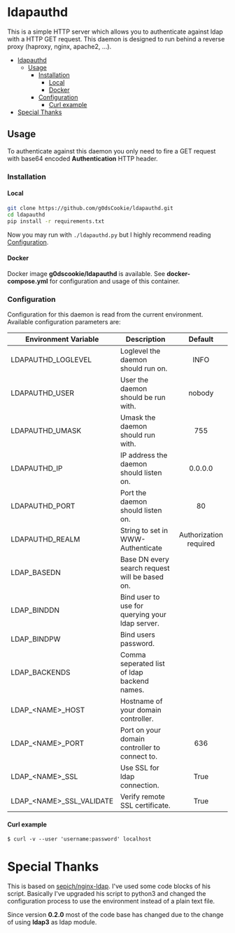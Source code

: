 # ldapauthd

This is a simple HTTP server which allows you to authenticate against ldap with a HTTP GET request. This daemon is designed to run behind a reverse proxy (haproxy, nginx, apache2, ...).

- [ldapauthd](#ldapauthd)
  - [Usage](#usage)
    - [Installation](#installation)
      - [Local](#local)
      - [Docker](#docker)
    - [Configuration](#configuration)
      - [Curl example](#curl-example)
- [Special Thanks](#special-thanks)

## Usage

To authenticate against this daemon you only need to fire a GET request with base64 encoded **Authentication** HTTP header.

### Installation

#### Local

```sh
git clone https://github.com/g0dsCookie/ldapauthd.git
cd ldapauthd
pip install -r requirements.txt
```

Now you may run with `./ldapauthd.py` but I highly recommend reading [Configuration](#configuration).

#### Docker

Docker image **g0dscookie/ldapauthd** is available. See **docker-compose.yml** for configuration and usage of this container.

### Configuration

Configuration for this daemon is read from the current environment. Available configuration parameters are:

| Environment Variable        | Description                                     | Default                |
| --------------------------- | ----------------------------------------------- | :--------------------: |
| LDAPAUTHD_LOGLEVEL          | Loglevel the daemon should run on.              | INFO                   |
| LDAPAUTHD_USER              | User the daemon should be run with.             | nobody                 |
| LDAPAUTHD_UMASK             | Umask the daemon should run with.               | 755                    |
| LDAPAUTHD_IP                | IP address the daemon should listen on.         | 0.0.0.0                |
| LDAPAUTHD_PORT              | Port the daemon should listen on.               | 80                     |
| LDAPAUTHD_REALM             | String to set in WWW-Authenticate               | Authorization required |
| LDAP_BASEDN                 | Base DN every search request will be based on.  |                        |
| LDAP_BINDDN                 | Bind user to use for querying your ldap server. |                        |
| LDAP_BINDPW                 | Bind users password.                            |                        |
| LDAP_BACKENDS               | Comma seperated list of ldap backend names.     |                        |
| LDAP_\<NAME\>_HOST          | Hostname of your domain controller.             |                        |
| LDAP_\<NAME\>_PORT          | Port on your domain controller to connect to.   | 636                    |
| LDAP_\<NAME\>_SSL           | Use SSL for ldap connection.                    | True                   |
| LDAP_\<NAME\>_SSL_VALIDATE  | Verify remote SSL certificate.                  | True                   |

#### Curl example

`$ curl -v --user 'username:password' localhost`

# Special Thanks

This is based on [sepich/nginx-ldap](https://github.com/sepich/nginx-ldap).
I've used some code blocks of his script. Basically I've upgraded his script to python3 and changed the configuration process to use the environment instead of a plain text file.

Since version **0.2.0** most of the code base has changed due to the change of using **ldap3** as ldap module.
